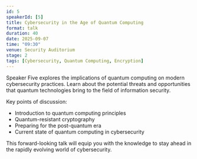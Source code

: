 ```yaml
---
id: 5
speakerId: [5]
title: Cybersecurity in the Age of Quantum Computing
format: talk
duration: 40
date: 2025-09-07
time: "09:30"
venue: Security Auditorium
stage: 2
tags: [Cybersecurity, Quantum Computing, Encryption]
---
```


Speaker Five explores the implications of quantum computing on modern cybersecurity practices. Learn about the potential threats and opportunities that quantum technologies bring to the field of information security.

Key points of discussion:

- Introduction to quantum computing principles
- Quantum-resistant cryptography
- Preparing for the post-quantum era
- Current state of quantum computing in cybersecurity

This forward-looking talk will equip you with the knowledge to stay ahead in the rapidly evolving world of cybersecurity.
